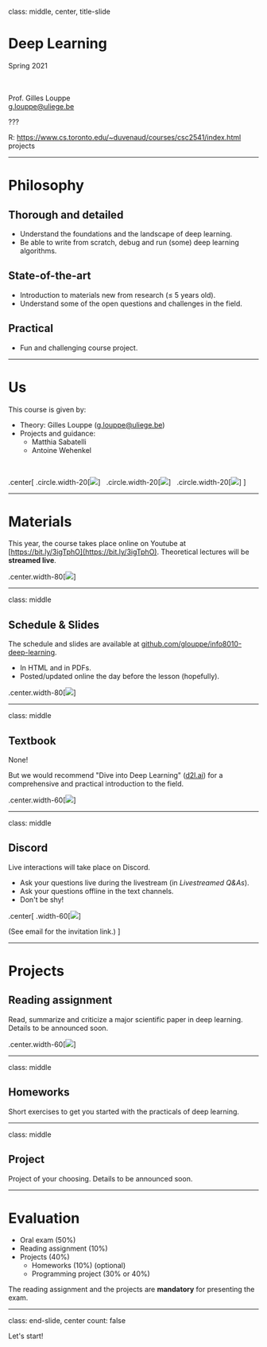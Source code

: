 class: middle, center, title-slide

# Deep Learning

Spring 2021

<br><br>
Prof. Gilles Louppe<br>
[g.louppe@uliege.be](g.louppe@uliege.be)

???

R: https://www.cs.toronto.edu/~duvenaud/courses/csc2541/index.html projects

---

# Philosophy

## Thorough and detailed
- Understand the foundations and the landscape of deep learning.
- Be able to write from scratch, debug and run (some) deep learning algorithms.

## State-of-the-art
- Introduction to materials new from research ($\leq$ 5 years old).
- Understand some of the open questions and challenges in the field.

## Practical
- Fun and challenging course project.

---

# Us

This course is given by:
- Theory: Gilles Louppe ([g.louppe@uliege.be](mailto:g.louppe@uliege.be))
- Projects and guidance: 
  - Matthia Sabatelli 
  - Antoine Wehenkel

<br>

.center[
.circle.width-20[![](figures/course-syllabus/gilles.jpg)] &nbsp;
.circle.width-20[![](figures/course-syllabus/matthia.jpg)] &nbsp;
.circle.width-20[![](figures/course-syllabus/antoine.jpg)]
]

---

# Materials

This year, the course takes place online on Youtube at [https://bit.ly/3igTphO](https://bit.ly/3igTphO).
Theoretical lectures will be **streamed live**.

.center.width-80[![](figures/course-syllabus/youtube.png)]

---

class: middle 

## Schedule & Slides

The schedule and slides are available at [github.com/glouppe/info8010-deep-learning](https://github.com/glouppe/info8010-deep-learning).
- In HTML and in PDFs.
- Posted/updated online the day before the lesson (hopefully).

.center.width-80[![](figures/course-syllabus/github.png)]

---

class: middle

## Textbook

None!

But we would recommend "Dive into Deep Learning" ([d2l.ai](https://d2l.ai/)) for a comprehensive and practical introduction to the field.

.center.width-60[![](figures/course-syllabus/book.png)]

---

class: middle

## Discord

Live interactions will take place on Discord. 
- Ask your questions live during the livestream (in _Livestreamed Q&As_).
- Ask your questions offline in the text channels.
- Don't be shy!

.center[
.width-60[![](figures/course-syllabus/discord.png)]

(See email for the invitation link.)
]


---

# Projects

## Reading assignment

Read, summarize and criticize a major scientific paper in deep learning. Details to be announced soon.

.center.width-60[![](figures/course-syllabus/alphago-paper.png)]

---

class: middle

## Homeworks

Short exercises to get you started with the practicals of deep learning.

---

class: middle

## Project

Project of your choosing. Details to be announced soon.

---

# Evaluation

- Oral exam (50%)
- Reading assignment (10%)
- Projects (40%)
  - Homeworks (10%) (optional)
  - Programming project (30% or 40%)

The reading assignment and the projects are **mandatory** for presenting the exam.

---

class: end-slide, center
count: false

Let's start!
